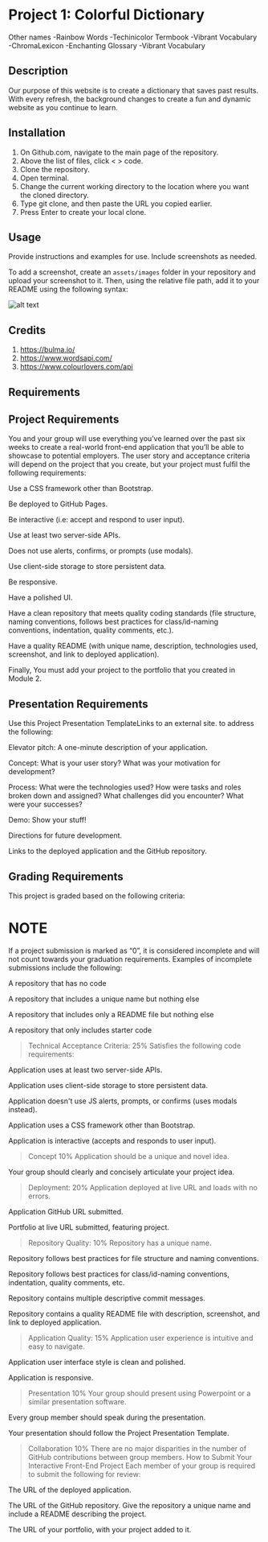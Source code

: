 
# Project 1: Colorful Dictionary

Other names
-Rainbow Words
-Techinicolor Termbook
-Vibrant Vocabulary
-ChromaLexicon
-Enchanting Glossary
-Vibrant Vocabulary


## Description

Our purpose of this website is to create a dictionary that saves past results. With every refresh, the background changes to create a fun and dynamic website as you continue to learn.


## Installation

1. On Github.com, navigate to the main page of the repository.
2. Above the list of files, click < > code.
3. Clone the repository.
4. Open terminal.
5. Change the current working directory to the location where you want the cloned directory.
6. Type git clone, and then paste the URL you copied earlier.
7. Press Enter to create your local clone.

## Usage

Provide instructions and examples for use. Include screenshots as needed.

To add a screenshot, create an `assets/images` folder in your repository and upload your screenshot to it. Then, using the relative file path, add it to your README using the following syntax:

![alt text](assets/images/screenshot.png)

## Credits

1. https://bulma.io/
2. https://www.wordsapi.com/
3. https://www.colourlovers.com/api


## Requirements

## Project Requirements
You and your group will use everything you’ve learned over the past six weeks to create a real-world front-end application that you’ll be able to showcase to potential employers. The user story and acceptance criteria will depend on the project that you create, but your project must fulfil the following requirements:

Use a CSS framework other than Bootstrap. 

Be deployed to GitHub Pages.

Be interactive (i.e: accept and respond to user input).

Use at least two server-side APIs.

Does not use alerts, confirms, or prompts (use modals).

Use client-side storage to store persistent data.

Be responsive.

Have a polished UI.

Have a clean repository that meets quality coding standards (file structure, naming conventions, follows best practices for class/id-naming conventions, indentation, quality comments, etc.).

Have a quality README (with unique name, description, technologies used, screenshot, and link to deployed application).

Finally, You must add your project to the portfolio that you created in Module 2.

## Presentation Requirements
Use this Project Presentation TemplateLinks to an external site. to address the following:

Elevator pitch: A one-minute description of your application.

Concept: What is your user story? What was your motivation for development?

Process: What were the technologies used? How were tasks and roles broken down and assigned? What challenges did you encounter? What were your successes?

Demo: Show your stuff!

Directions for future development.

Links to the deployed application and the GitHub repository.

## Grading Requirements
This project is graded based on the following criteria:

# NOTE

If a project submission is marked as “0”, it is considered incomplete and will not count towards your graduation requirements. Examples of incomplete submissions include the following:

A repository that has no code

A repository that includes a unique name but nothing else

A repository that includes only a README file but nothing else

A repository that only includes starter code

>Technical Acceptance Criteria: 25%
Satisfies the following code requirements:

Application uses at least two server-side APIs.

Application uses client-side storage to store persistent data.

Application doesn't use JS alerts, prompts, or confirms (uses modals instead).

Application uses a CSS framework other than Bootstrap.

Application is interactive (accepts and responds to user input).

>Concept 10%
Application should be a unique and novel idea.

Your group should clearly and concisely articulate your project idea.

>Deployment: 20%
Application deployed at live URL and loads with no errors.

Application GitHub URL submitted.

Portfolio at live URL submitted, featuring project.

>Repository Quality: 10%
Repository has a unique name.

Repository follows best practices for file structure and naming conventions.

Repository follows best practices for class/id-naming conventions, indentation, quality comments, etc.

Repository contains multiple descriptive commit messages.

Repository contains a quality README file with description, screenshot, and link to deployed application.

>Application Quality: 15%
Application user experience is intuitive and easy to navigate.

Application user interface style is clean and polished.

Application is responsive.

>Presentation 10%
Your group should present using Powerpoint or a similar presentation software.

Every group member should speak during the presentation.

Your presentation should follow the Project Presentation Template.

>Collaboration 10%
There are no major disparities in the number of GitHub contributions between group members.
How to Submit Your Interactive Front-End Project
Each member of your group is required to submit the following for review:

The URL of the deployed application.

The URL of the GitHub repository. Give the repository a unique name and include a README describing the project.

The URL of your portfolio, with your project added to it.
